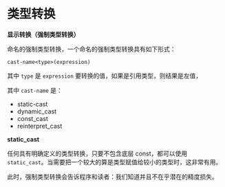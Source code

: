 # 类型转换



**显示转换（强制类型转换）**

命名的强制类型转换，一个命名的强制类型转换具有如下形式：

`cast-name<type>(expression)`

其中 `type` 是 `expression` 要转换的值，如果是引用类型，则结果是左值，

其中 `cast-name` 是：

- static-cast
- dynamic_cast
- const_cast
- reinterpret_cast



**static_cast**

任何具有明确定义的类型转换，只要不包含底层 const，都可以使用 `static_cast`。当需要把一个较大的算是类型赋值给较小的类型时，这非常有用。

此时，强制类型转换会告诉程序和读者：我们知道并且不在乎潜在的精度损失。